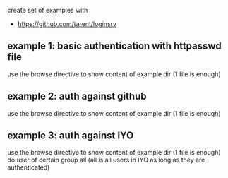 
create set of examples with
- https://github.com/tarent/loginsrv

## example 1: basic authentication with httpasswd file

use the browse directive to show content of example dir (1 file is enough)

## example 2: auth against github

use the browse directive to show content of example dir (1 file is enough)

## example 3: auth against IYO

use the browse directive to show content of example dir (1 file is enough)
do user of certain group all (all is all users in IYO as long as they are authenticated)


